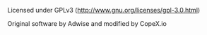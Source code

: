 Licensed under GPLv3 (http://www.gnu.org/licenses/gpl-3.0.html)

Original software by Adwise and modified by CopeX.io